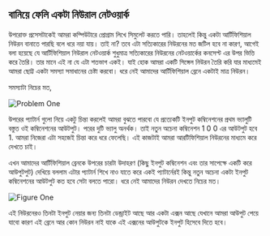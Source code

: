 ## বানিয়ে ফেলি একটা নিউরাল নেটওয়ার্ক  

উপরোক্ত প্রসেসটাকেই আমরা কম্পিউটারে প্রোগ্রাম লিখে সিমুলেট করতে পারি। তাহলেই কিন্তু একটা আর্টিফিশিয়াল নিউরন বানাতে পারছি বলে ধরে নয়া যায়। তাই না? তবে এটা সত্যিকারের নিউরনের মত জটিল হবে না কারণ, আগেই বলা হয়েছে যে আর্টিফিশিয়াল নিউরাল নেটওয়ার্ক শুধুমাত্র সত্যিকারের নিউরনের নেটওয়ার্কের কনসেপ্ট এর উপর ভিত্তি করে তৈরি। তার মানে এই না যে এটা শতভাগ একই। যাই হোক আমরা একটি সিঙ্গেল নিউরন তৈরি করি যার মাধ্যমেই আমরা ছোট্ট একটা সমস্যা সমাধানের চেষ্টা করবো। ধরে নেই আমাদের আর্টিফিশিয়াল ব্রেনে একটাই মাত্র নিউরন।

সমস্যাটা নিচের মত,

![Problem One](https://nuhil.files.wordpress.com/2017/05/screen-shot-2017-05-18-at-7-11-24-pm.png?w=720&h=220 "Problem One")  

উপরের প্যাটার্ন গুলো নিয়ে একটু চিন্তা করলেই আমরা বুঝতে পারবো যে প্রত্যেকটি ইনপুট কম্বিনেশনের প্রথম ভ্যালুটি বস্তুত ওই কম্বিনেশনের আউটপুট। পরের দুটি ভ্যালু অনর্থক। তাই নতুন অচেনা কম্বিনেশন 1 0 0 এর আউটপুট হবে 1. আমরা নিজেরা এটা সহজেই চিন্তা করে ধরে ফেলেছি। এই কাজটাই আমরা আরটিফিশিয়াল নিউরনের মাধ্যমে করে দেখতে চাই।

এখন আমাদের আর্টিফিশিয়াল ব্রেনকে উপরের চারটা উদাহরণ (কিছু ইনপুট কম্বিনেশন এবং তার সাপেক্ষে একটি করে আউপুটপুট) দেখিয়ে বললাম এটার প্যাটার্ন শিখে নাও যাতে করে একই প্যাটার্নেরই কিন্তু নতুন অচেনা একটা ইনপুট কম্বিনেশনের আউটপুট কত হবে সেটা বলতে পারো। ধরে নেই আমাদের নিউরন দেখতে নিচের মত।  

![Figure One](https://nuhil.files.wordpress.com/2017/05/screen-shot-2017-05-18-at-7-28-18-pm.png?w=406&h=277 "Figure One")  

এই নিউরনেরও তিনটা ইনপুট নেয়ার জন্য তিনটা ডেন্ড্রাইট আছে আর একটা এক্সন আছে যেখানে আমরা আউপুট পেয়ে যাবো কারণ এই ব্রেনে আর কোন নিউরন নাই যাকে এই এক্সনের আউপুটকে ইনপুট হিসেবে দিতে হবে।